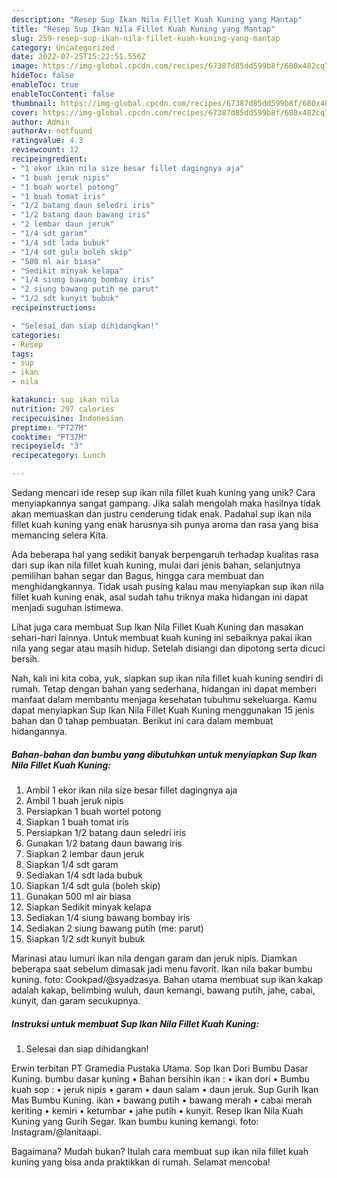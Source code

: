 ```yaml
---
description: "Resep Sup Ikan Nila Fillet Kuah Kuning yang Mantap"
title: "Resep Sup Ikan Nila Fillet Kuah Kuning yang Mantap"
slug: 259-resep-sup-ikan-nila-fillet-kuah-kuning-yang-mantap
category: Uncategorized
date: 2022-07-25T15:22:51.556Z
image: https://img-global.cpcdn.com/recipes/67387d85dd599b8f/680x482cq70/sup-ikan-nila-fillet-kuah-kuning-foto-resep-utama.jpg
hideToc: false
enableToc: true
enableTocContent: false
thumbnail: https://img-global.cpcdn.com/recipes/67387d85dd599b8f/680x482cq70/sup-ikan-nila-fillet-kuah-kuning-foto-resep-utama.jpg
cover: https://img-global.cpcdn.com/recipes/67387d85dd599b8f/680x482cq70/sup-ikan-nila-fillet-kuah-kuning-foto-resep-utama.jpg
author: Admin
authorAv: notfound
ratingvalue: 4.3
reviewcount: 12
recipeingredient:
- "1 ekor ikan nila size besar fillet dagingnya aja"
- "1 buah jeruk nipis"
- "1 buah wortel potong"
- "1 buah tomat iris"
- "1/2 batang daun seledri iris"
- "1/2 batang daun bawang iris"
- "2 lembar daun jeruk"
- "1/4 sdt garam"
- "1/4 sdt lada bubuk"
- "1/4 sdt gula boleh skip"
- "500 ml air biasa"
- "Sedikit minyak kelapa"
- "1/4 siung bawang bombay iris"
- "2 siung bawang putih me parut"
- "1/2 sdt kunyit bubuk"
recipeinstructions:

- "Selesai dan siap dihidangkan!"
categories:
- Resep
tags:
- sup
- ikan
- nila

katakunci: sup ikan nila 
nutrition: 297 calories
recipecuisine: Indonesian
preptime: "PT27M"
cooktime: "PT37M"
recipeyield: "3"
recipecategory: Lunch

---
```





Sedang mencari ide resep sup ikan nila fillet kuah kuning yang unik? Cara menyiapkannya sangat gampang. Jika salah mengolah maka hasilnya tidak akan memuaskan dan justru cenderung tidak enak. Padahal sup ikan nila fillet kuah kuning yang enak harusnya sih punya aroma dan rasa yang bisa memancing selera Kita.





Ada beberapa hal yang sedikit banyak berpengaruh terhadap kualitas rasa dari sup ikan nila fillet kuah kuning, mulai dari jenis bahan, selanjutnya pemilihan bahan segar dan Bagus, hingga cara membuat dan menghidangkannya. Tidak usah pusing kalau mau menyiapkan sup ikan nila fillet kuah kuning enak,      asal sudah tahu triknya maka hidangan ini dapat menjadi suguhan istimewa.














Lihat juga cara membuat Sup Ikan Nila Fillet Kuah Kuning dan masakan sehari-hari lainnya. Untuk membuat kuah kuning ini sebaiknya pakai ikan nila yang segar atau masih hidup. Setelah disiangi dan dipotong serta dicuci bersih.






Nah, kali ini kita coba, yuk, siapkan sup ikan nila fillet kuah kuning sendiri di rumah. Tetap dengan bahan yang sederhana, hidangan ini dapat memberi manfaat dalam membantu menjaga kesehatan tubuhmu sekeluarga. Kamu dapat menyiapkan Sup Ikan Nila Fillet Kuah Kuning menggunakan 15 jenis bahan dan 0 tahap pembuatan. Berikut ini cara dalam membuat hidangannya.

<!--inarticleads1-->

##### Bahan-bahan dan bumbu yang dibutuhkan untuk menyiapkan Sup Ikan Nila Fillet Kuah Kuning:

1. Ambil 1 ekor ikan nila size besar fillet dagingnya aja
1. Ambil 1 buah jeruk nipis
1. Persiapkan 1 buah wortel potong
1. Siapkan 1 buah tomat iris
1. Persiapkan 1/2 batang daun seledri iris
1. Gunakan 1/2 batang daun bawang iris
1. Siapkan 2 lembar daun jeruk
1. Siapkan 1/4 sdt garam
1. Sediakan 1/4 sdt lada bubuk
1. Siapkan 1/4 sdt gula (boleh skip)
1. Gunakan 500 ml air biasa
1. Siapkan Sedikit minyak kelapa
1. Sediakan 1/4 siung bawang bombay iris
1. Sediakan 2 siung bawang putih (me: parut)
1. Siapkan 1/2 sdt kunyit bubuk


Marinasi atau lumuri ikan nila dengan garam dan jeruk nipis. Diamkan beberapa saat sebelum dimasak jadi menu favorit. Ikan nila bakar bumbu kuning. foto: Cookpad/@syadzasya. Bahan utama membuat sup ikan kakap adalah kakap, belimbing wuluh, daun kemangi, bawang putih, jahe, cabai, kunyit, dan garam secukupnya. 

<!--inarticleads2-->

##### Instruksi untuk membuat Sup Ikan Nila Fillet Kuah Kuning:


1. Selesai dan siap dihidangkan!

Erwin terbitan PT Gramedia Pustaka Utama. Sop Ikan Dori Bumbu Dasar Kuning. bumbu dasar kuning • Bahan bersihin ikan : • ikan dori • Bumbu kuah sop : • jeruk nipis • garam • daun salam • daun jeruk. Sup Gurih Ikan Mas Bumbu Kuning. ikan • bawang putih • bawang merah • cabai merah keriting • kemiri • ketumbar • jahe putih • kunyit. Resep Ikan Nila Kuah Kuning yang Gurih Segar. Ikan bumbu kuning kemangi. foto: Instagram/@lanitaapi. 

Bagaimana? Mudah bukan? Itulah cara membuat sup ikan nila fillet kuah kuning yang bisa anda praktikkan di rumah. Selamat mencoba!
